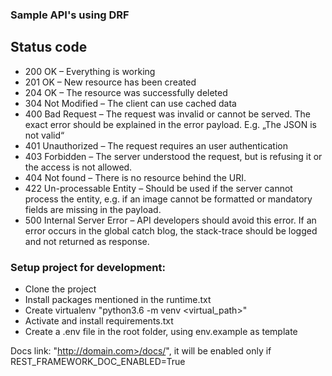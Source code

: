 ### Sample API's using DRF

## Status code
- 200	OK – Everything is working
- 201	OK – New resource has been created
- 204	OK – The resource was successfully deleted	
- 304	Not Modified – The client can use cached data	
- 400	Bad Request – The request was invalid or cannot be served. The exact error should be explained in the error payload. E.g. „The JSON is not valid“
- 401	Unauthorized – The request requires an user authentication
- 403	Forbidden – The server understood the request, but is refusing it or the access is not allowed.
- 404	Not found – There is no resource behind the URI.
- 422	Un-processable Entity – Should be used if the server cannot process the entity, e.g. if an image cannot be formatted or mandatory fields are missing in the payload.
- 500	Internal Server Error – API developers should avoid this error. If an error occurs in the global catch blog, the stack-trace should be logged and not returned as response.


### Setup project for development:

- Clone the project
- Install packages mentioned in the runtime.txt
- Create virtualenv  "python3.6 -m venv <virtual_path>"
- Activate and install requirements.txt
- Create a .env file in the root folder, using env.example as template

Docs link: "http://domain.com>/docs/", it will be enabled only if REST_FRAMEWORK_DOC_ENABLED=True